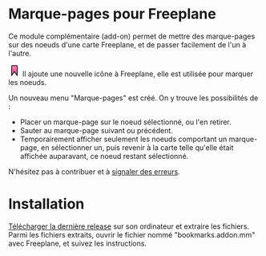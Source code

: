 ﻿# Marque-pages pour Freeplane

Ce module complémentaire (add-on) permet de mettre des marque-pages sur des noeuds d'une carte Freeplane, et de passer facilement de l'un à l'autre.

![bookmark-img](zips/icons/bookmark.png) Il ajoute une nouvelle icône à Freeplane, elle est utilisée pour marquer les noeuds.

Un nouveau menu "Marque-pages" est créé. On y trouve les possibilités de :

- Placer un marque-page sur le noeud sélectionné, ou l'en retirer.
- Sauter au marque-page suivant ou précédent.
- Temporairement afficher seulement les noeuds comportant un marque-page, en sélectionner un, puis revenir à la carte telle qu'elle était affichée auparavant, ce noeud restant sélectionné.

N'hésitez pas à contribuer et à [signaler des erreurs](../../issues).

# Installation

[Télécharger la dernière release](../../releases) sur son  ordinateur et extraire les fichiers. Parmi les fichiers extraits, ouvrir le fichier nommé "bookmarks.addon.mm" avec Freeplane, et suivez les instructions.

